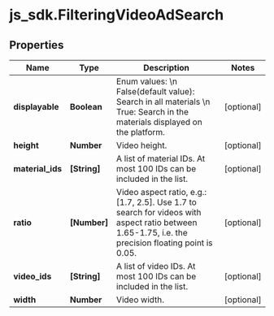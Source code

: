 # js_sdk.FilteringVideoAdSearch

## Properties
Name | Type | Description | Notes
------------ | ------------- | ------------- | -------------
**displayable** | **Boolean** | Enum values: \\n False(default value): Search in all materials \\n True: Search in the materials displayed on the platform. | [optional] 
**height** | **Number** | Video height. | [optional] 
**material_ids** | **[String]** | A list of material IDs. At most 100 IDs can be included in the list. | [optional] 
**ratio** | **[Number]** | Video aspect ratio, e.g.: [1.7, 2.5]. Use 1.7 to search for videos with aspect ratio between 1.65-1.75, i.e. the precision floating point is 0.05. | [optional] 
**video_ids** | **[String]** | A list of video IDs. At most 100 IDs can be included in the list. | [optional] 
**width** | **Number** | Video width. | [optional] 
